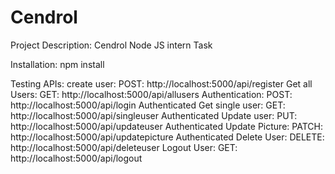 # Cendrol
Project Description: Cendrol Node JS intern Task  


Installation: npm install 


Testing APIs:
create user: POST: http://localhost:5000/api/register
Get all Users: GET: http://localhost:5000/api/allusers
Authentication: POST: http://localhost:5000/api/login
Authenticated Get single user: GET: http://localhost:5000/api/singleuser
Authenticated Update user: PUT: http://localhost:5000/api/updateuser
Authenticated Update Picture: PATCH: http://localhost:5000/api/updatepicture
Authenticated Delete User: DELETE: http://localhost:5000/api/deleteuser
Logout User: GET: http://localhost:5000/api/logout

